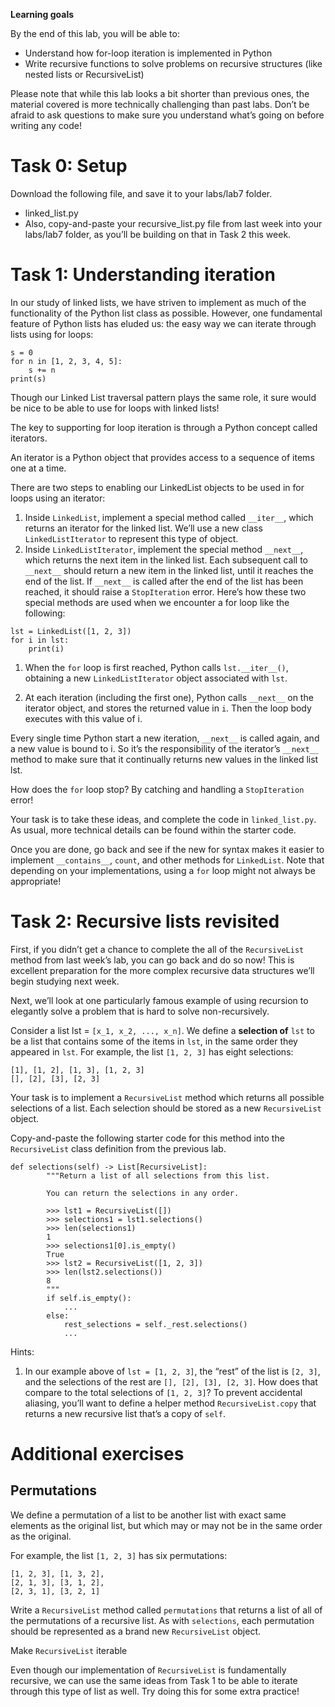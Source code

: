 **Learning goals**

By the end of this lab, you will be able to:

- Understand how for-loop iteration is implemented in Python
- Write recursive functions to solve problems on recursive structures (like nested lists or RecursiveList)

Please note that while this lab looks a bit shorter than previous ones, the material covered is more technically challenging than past labs.
Don’t be afraid to ask questions to make sure you understand what’s going on before writing any code!

<h1>Task 0: Setup</h1>

Download the following file, and save it to your labs/lab7 folder.

- linked_list.py
- Also, copy-and-paste your recursive_list.py file from last week into your labs/lab7 folder, as you’ll be building on that in Task 2 this week.

<h1>Task 1: Understanding iteration</h1>
In our study of linked lists, we have striven to implement as much of the functionality of the Python list class as possible.
However, one fundamental feature of Python lists has eluded us: the easy way we can iterate through lists using for loops:

```
s = 0
for n in [1, 2, 3, 4, 5]:
    s += n
print(s)
```

Though our Linked List traversal pattern plays the same role, it sure would be nice to be able to use for loops with linked lists!

The key to supporting for loop iteration is through a Python concept called iterators.

An iterator is a Python object that provides access to a sequence of items one at a time.

There are two steps to enabling our LinkedList objects to be used in for loops using an iterator:

1. Inside ```LinkedList```, implement a special method called ```__iter__```, which returns an iterator for the linked list.
We’ll use a new class ```LinkedListIterator``` to represent this type of object.
2. Inside ```LinkedListIterator```, implement the special method ```__next__```, which returns the next item in the linked list.
Each subsequent call to ```__next__``` should return a new item in the linked list, until it reaches the end of the list.
If ```__next__``` is called after the end of the list has been reached, it
should raise a ```StopIteration``` error.
Here’s how these two special methods are used when we encounter a for loop like the following:

```
lst = LinkedList([1, 2, 3])
for i in lst:
    print(i)
```

1. When the ```for``` loop is first reached, Python calls ```lst.__iter__()```, obtaining a new ```LinkedListIterator``` object associated with ```lst```.

2. At each iteration (including the first one), Python calls ```__next__``` on the iterator object, and stores the returned value in ```i```.
Then the loop body executes with this value of i.

Every single time Python start a new iteration, ```__next__``` is called again, and a new value is bound to i.
So it’s the responsibility of the iterator’s ```__next__``` method to make sure that it continually returns new values in the linked list lst.

How does the ```for``` loop stop? By catching and handling a ```StopIteration``` error!

Your task is to take these ideas, and complete the code in ```linked_list.py```.
As usual, more technical details can be found within the starter code.

Once you are done, go back and see if the new for syntax makes it easier to implement ```__contains__```, ```count```, and other methods for ```LinkedList```.
Note that depending on your implementations, using a ```for``` loop might not always be appropriate!

<h1>Task 2: Recursive lists revisited</h1>

First, if you didn’t get a chance to complete the all of the ```RecursiveList``` method from last week’s lab, you can go back and do so now!
This is excellent preparation for the more complex recursive data structures we’ll begin studying next week.

Next, we’ll look at one particularly famous example of using recursion to elegantly solve a problem that is hard to solve non-recursively.

Consider a list lst = ```[x_1, x_2, ..., x_n]```.
We define a **selection of** ```lst``` to be a list that contains some of the items in ```lst```, in the same order they appeared in ```lst```.
For example, the list ```[1, 2, 3]``` has eight selections:
```
[1], [1, 2], [1, 3], [1, 2, 3]
[], [2], [3], [2, 3]
```
Your task is to implement a ```RecursiveList``` method which returns all possible selections of a list.
Each selection should be stored as a new ```RecursiveList``` object.

Copy-and-paste the following starter code for this method into the ```RecursiveList``` class definition from the previous lab.

```
def selections(self) -> List[RecursiveList]:
        """Return a list of all selections from this list.

        You can return the selections in any order.

        >>> lst1 = RecursiveList([])
        >>> selections1 = lst1.selections()
        >>> len(selections1)
        1
        >>> selections1[0].is_empty()
        True
        >>> lst2 = RecursiveList([1, 2, 3])
        >>> len(lst2.selections())
        8
        """
        if self.is_empty():
            ...
        else:
            rest_selections = self._rest.selections()
            ...
```
Hints:

1. In our example above of ```lst = [1, 2, 3]```, the “rest” of the list is ```[2, 3]```, and the selections of the rest are ```[], [2], [3], [2, 3]```.
How does that compare to the total selections of ```[1, 2, 3]```?
To prevent accidental aliasing, you’ll want to define a helper method ```RecursiveList.copy``` that returns a new recursive list that’s a copy of ```self```.

<h1>Additional exercises</h1>
<h2>Permutations</h2>
We define a permutation of a list to be another list with exact same elements as the original list, but which may or may not be in the same order as the original.

For example, the list `[1, 2, 3]` has six permutations:

```
[1, 2, 3], [1, 3, 2],
[2, 1, 3], [3, 1, 2],
[2, 3, 1], [3, 2, 1]
```

Write a ```RecursiveList``` method called ```permutations``` that returns a list of all of the permutations of a recursive list.
As with ```selections```, each permutation should be represented as a brand new ```RecursiveList``` object.


Make ```RecursiveList``` iterable

Even though our implementation of ```RecursiveList``` is fundamentally recursive, we can use the same ideas from Task 1 to be able to iterate through this type of list as well.
Try doing this for some extra practice!